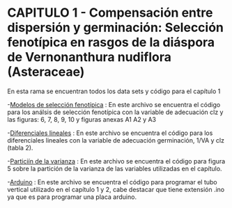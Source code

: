 # CAPITULO 1 - Compensación entre dispersión y germinación: Selección fenotípica en rasgos de la diáspora de Vernonanthura nudiflora (Asteraceae)
En esta rama se encuentran todos los data sets y código para el capítulo 1

-[Modelos de selección fenotípica](https://github.com/smcostas/TESIS/blob/Capitulo-1/modelos_seleccion_final.R) : En este archivo se encuentra el código para los análsis de selección fenotípica con la variable de adecuación clz y las figuras: 6, 7, 8, 9, 10  y figuras anexas A1 A2 y A3 

-[Diferenciales lineales](https://github.com/smcostas/TESIS/blob/Capitulo-1/diferenciales.R) : En este archivo se encuentra el código para los diferenciales lineales con la variable de adecuación germinación, 1/VA y clz (tabla 2).     

-[Particiín de la varianza](https://github.com/smcostas/TESIS/blob/Capitulo-1/varianza.r) : En este archivo se encuentra el código para figura 5 sobre la partición de la varianza de las variables utilizadas en el capítulo.    

-[Arduino]() : En este archivo se encuentra el código para programar el tubo vertical utilizado en el capítulo 1 y 2, cabe destacar que tiene extensión .ino ya que es para programar una placa arduino. 
